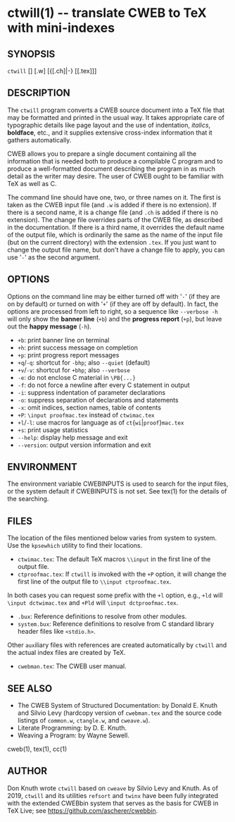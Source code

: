 # ctwill(1) -- translate CWEB to TeX with mini-indexes

## SYNOPSIS

`ctwill` [<options>] <webfile>[.w] [{<changefile>[.ch]|-} [<outfile>[.tex]]]

## DESCRIPTION

The `ctwill` program converts a CWEB source document into a TeX file that may
be formatted and printed in the usual way.  It takes appropriate care of
typographic details like page layout and the use of indentation, _italics_,
**boldface**, etc., and it supplies extensive cross-index information that it
gathers automatically.

CWEB allows you to prepare a single document containing all the information
that is needed both to produce a compilable C program and to produce a
well-formatted document describing the program in as much detail as the writer
may desire.  The user of CWEB ought to be familiar with TeX as well as C.

The command line should have one, two, or three names on it.  The first is
taken as the CWEB input file (and `.w` is added if there is no extension).
If there is a second name, it is a change file (and `.ch` is added if there is
no extension).  The change file overrides parts of the CWEB file, as described
in the documentation.
If there is a third name, it overrides the default name of the output file,
which is ordinarily the same as the name of the input file (but on the current
directory) with the extension `.tex`.
If you just want to change the output file name, but don't have a change file
to apply, you can use '`-`' as the second argument.

## OPTIONS

Options on the command line may be either turned off with '`-`' (if they are
on by default) or turned on with '`+`' (if they are off by default).
In fact, the options are processed from left to right, so a sequence like
`--verbose -h` will only show the **banner line** (`+b`) and the **progress
report** (`+p`), but leave out the **happy message** (`-h`).

* `+b`:
  print banner line on terminal
* `+h`:
  print success message on completion
* `+p`:
  print progress report messages
* `+q`/`-q`:
  shortcut for `-bhp`; also `--quiet` (default)
* `+v`/`-v`:
  shortcut for `+bhp`; also `--verbose`
* `-e`:
  do not enclose C material in `\PB{...}`
* `-f`:
  do not force a newline after every C statement in output
* `-i`:
  suppress indentation of parameter declarations
* `-o`:
  suppress separation of declarations and statements
* `-x`:
  omit indices, section names, table of contents
* `+P`:
  `\input proofmac.tex` instead of `ctwimac.tex`
* `+l`<X>/`-l`<X>:
  use macros for language <X> as of <X>`ct`{`wi`|`proof`}`mac.tex`
* `+s`:
  print usage statistics
* `--help`:
  display help message and exit
* `--version`:
  output version information and exit

## ENVIRONMENT

The environment variable CWEBINPUTS is used to search for the input files,
or the system default if CWEBINPUTS is not set.  See tex(1) for the details
of the searching.

## FILES

The location of the files mentioned below varies from system to system.  Use
the `kpsewhich` utility to find their locations.

* `ctwimac.tex`:
  The default TeX macros `\\input` in the first line of the output file.
* `ctproofmac.tex`:
  If `ctwill` is invoked with the `+P` option, it will change the first line
  of the output file to `\\input ctproofmac.tex`.

In both cases you can request some prefix <X> with the `+l`<X> option, e.g.,
`+ld` will `\input dctwimac.tex` and `+Pld` will `\input dctproofmac.tex`.

* <webfile>`.bux`:
  Reference definitions to resolve from other modules.
* `system.bux`:
  Reference definitions to resolve from C standard library header files like
  `<stdio.h>`.

Other `aux`iliary files with references are created automatically by `ctwill`
and the actual index files are created by TeX.

* `cwebman.tex`:
  The CWEB user manual.

## SEE ALSO

* The CWEB System of Structured Documentation:
  by Donald E. Knuth and Silvio Levy (hardcopy version of `cwebman.tex`
  and the source code listings of `common.w`, `ctangle.w`, and `cweave.w`).
* Literate Programming:
  by D. E. Knuth.
* Weaving a Program:
  by Wayne Sewell.

cweb(1), tex(1), cc(1)

## AUTHOR

Don Knuth wrote `ctwill` based on `cweave` by Silvio Levy and Knuth.
As of 2019, `ctwill` and its utilities `refsort` and `twinx` have been fully
integrated with the extended CWEBbin system that serves as the basis for CWEB
in TeX Live; see https://github.com/ascherer/cwebbin.
